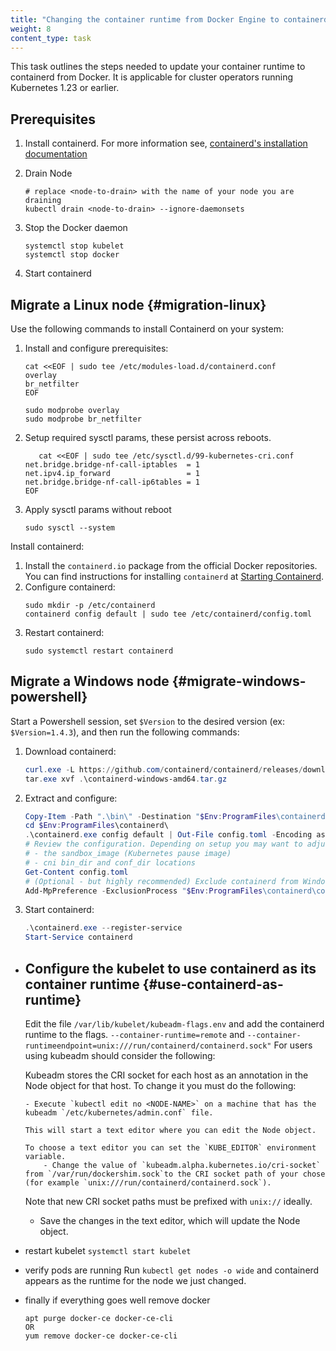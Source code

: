 ```yaml
---
title: "Changing the container runtime from Docker Engine to containerd"
weight: 8
content_type: task 
---
```

This task outlines the steps needed to update your container runtime to containerd from Docker. It is applicable for cluster operators running Kubernetes 1.23 or earlier. 

## Prerequisites 
1. Install containerd. For more information see, [containerd's installation documentation](https://containerd.io/docs/getting-started/)


2. Drain Node 
   ```
   # replace <node-to-drain> with the name of your node you are draining
   kubectl drain <node-to-drain> --ignore-daemonsets
   ```
3. Stop the Docker daemon
   ```
   systemctl stop kubelet
   systemctl stop docker
   ```

2.  Start containerd 

## Migrate a Linux node {#migration-linux}
Use the following commands to install Containerd on your system:

1. Install and configure prerequisites:

   ```shell
   cat <<EOF | sudo tee /etc/modules-load.d/containerd.conf
   overlay
   br_netfilter
   EOF
   ```
   ```shell
   sudo modprobe overlay
   sudo modprobe br_netfilter
   ```
2. Setup required sysctl params, these persist across reboots.
   ```shell
      cat <<EOF | sudo tee /etc/sysctl.d/99-kubernetes-cri.conf
   net.bridge.bridge-nf-call-iptables  = 1
   net.ipv4.ip_forward                 = 1
   net.bridge.bridge-nf-call-ip6tables = 1
   EOF
   ```
3. Apply sysctl params without reboot
   ```shell
   sudo sysctl --system
   ```
Install containerd:
1. Install the `containerd.io` package from the official Docker repositories. 
   You can find instructions for installing `containerd` at
   [Starting Containerd](https://containerd.io/docs/getting-started/#starting-containerd).
2. Configure containerd:
   ```shell
   sudo mkdir -p /etc/containerd
   containerd config default | sudo tee /etc/containerd/config.toml
   ```
3. Restart containerd:
   ```shell
   sudo systemctl restart containerd
   ```
## Migrate a Windows node {#migrate-windows-powershell}
Start a Powershell session, set `$Version` to the desired version (ex: `$Version=1.4.3`), 
and then run the following commands:
1. Download containerd:
   ```powershell
   curl.exe -L https://github.com/containerd/containerd/releases/download/v$Version/containerd-$Version-windows-amd64.tar.gz -o containerd-windows-amd64.tar.gz
   tar.exe xvf .\containerd-windows-amd64.tar.gz
   ```
2. Extract and configure:
   ```powershell
   Copy-Item -Path ".\bin\" -Destination "$Env:ProgramFiles\containerd" -Recurse -Force
   cd $Env:ProgramFiles\containerd\
   .\containerd.exe config default | Out-File config.toml -Encoding ascii
   # Review the configuration. Depending on setup you may want to adjust:
   # - the sandbox_image (Kubernetes pause image)
   # - cni bin_dir and conf_dir locations
   Get-Content config.toml
   # (Optional - but highly recommended) Exclude containerd from Windows Defender Scans
   Add-MpPreference -ExclusionProcess "$Env:ProgramFiles\containerd\containerd.exe"
   ```
3. Start containerd:
   ```powershell
   .\containerd.exe --register-service
   Start-Service containerd
   ```
- ## Configure the kubelet to use containerd as its container runtime {#use-containerd-as-runtime}
   Edit the file `/var/lib/kubelet/kubeadm-flags.env` and add the containerd runtime to the flags. `--container-runtime=remote` and `--container-runtimeendpoint=unix:///run/containerd/containerd.sock"`
   For users using kubeadm should consider the following:
   
   Kubeadm stores the CRI socket for each host as an annotation in the Node object for that host.
   To change it you must do the following:
   
      - Execute `kubectl edit no <NODE-NAME>` on a machine that has the kubeadm `/etc/kubernetes/admin.conf` file.
      
      This will start a text editor where you can edit the Node object.
      
      To choose a text editor you can set the `KUBE_EDITOR` environment variable.
          - Change the value of `kubeadm.alpha.kubernetes.io/cri-socket` from `/var/run/dockershim.sock`to the CRI socket path of your chose (for example `unix:///run/containerd/containerd.sock`).
   
   Note that new CRI socket paths must be prefixed with `unix://` ideally.
    - Save the changes in the text editor, which will update the   Node object.
   
      
   
- restart kubelet
`systemctl start kubelet`
- verify pods are running 
Run `kubectl get nodes -o wide` and containerd appears as the runtime for the node we just changed.
- finally if everything goes well remove docker
   ```
   apt purge docker-ce docker-ce-cli
   OR
   yum remove docker-ce docker-ce-cli
   ```